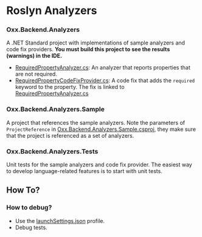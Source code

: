 # Roslyn Analyzers

### Oxx.Backend.Analyzers
A .NET Standard project with implementations of sample analyzers and code fix providers.
**You must build this project to see the results (warnings) in the IDE.**

- [RequiredPropertyAnalyzer.cs](Oxx.Backend.Analyzers/Oxx.Backend.Analyzers/RequiredPropertyAnalyzer.cs): An analyzer that reports properties that are not required.
- [RequiredPropertyCodeFixProvider.cs](Oxx.Backend.Analyzers/Oxx.Backend.Analyzers/RequiredPropertyCodeFixProvider.cs): A code fix that adds the `required` keyword to the property. The fix is linked to [RequiredPropertyAnalyzer.cs](Oxx.Backend.Analyzers/Oxx.Backend.Analyzers/RequiredPropertyAnalyzer.cs)

### Oxx.Backend.Analyzers.Sample
A project that references the sample analyzers. Note the parameters of `ProjectReference` in [Oxx.Backend.Analyzers.Sample.csproj](Oxx.Backend.Analyzers/Oxx.Backend.Analyzers.Sample/Oxx.Backend.Analyzers.Sample.csproj), they make sure that the project is referenced as a set of analyzers. 

### Oxx.Backend.Analyzers.Tests
Unit tests for the sample analyzers and code fix provider. The easiest way to develop language-related features is to start with unit tests.

## How To?
### How to debug?
- Use the [launchSettings.json](Oxx.Backend.Analyzers/Oxx.Backend.Analyzers/Properties/launchSettings.json) profile.
- Debug tests.